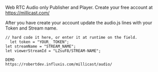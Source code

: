 Web RTC Audio only Publisher and Player.
Create your free account at https://millicast.com/


After you have create your account update the audio.js lines with your Token and Stream name.


    // hard code it here, or enter it at runtime on the field.
	  let token = "YOUR_ TOKEN";
    let streamName = "STREAM_NAME";
    let viewerStreamId = "LZsuF8/STREAM-NAME";
    
    DEMO
    https://robertdev.influxis.com/millicast/audio/
    
    
    
    
    
